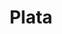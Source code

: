 ---
title: "Plata"
draft: false
identifier: "plata"
description : "plata"
menu:
  main:
    identifier: 'plata'
    parent: 'dijes'
    weight: 30
---